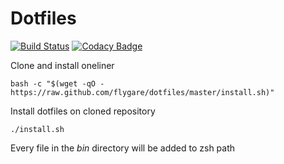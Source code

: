 # Dotfiles
[![Build Status](https://travis-ci.org/flygare/dotfiles.svg?branch=master)](https://travis-ci.org/flygare/dotfiles)
[![Codacy Badge](https://api.codacy.com/project/badge/Grade/79701d0aeba449a3abfc2198c5d03769)](https://www.codacy.com/app/flygare/dotfiles?utm_source=github.com&utm_medium=referral&utm_content=flygare/dotfiles&utm_campaign=badger)

Clone and install oneliner
```
bash -c "$(wget -qO - https://raw.github.com/flygare/dotfiles/master/install.sh)"
```

Install dotfiles on cloned repository
```
./install.sh
```

Every file in the *bin* directory will be added to zsh path
